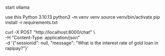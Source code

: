 start ollama

use this 
Python 3.10.13
python3 -m venv venv
source venv/bin/activate
pip install -r requirements.txt

curl -X POST "http://localhost:8000/chat" \            
  -H "Content-Type: application/json" \
  -d '{"sessionid": null, "message": "What is the interest rate of gold loan in rapipay?"}'